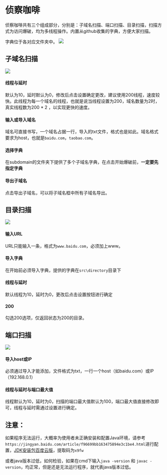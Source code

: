 # 侦察咖啡

侦察咖啡共有三个组成部分，分别是：子域名扫描、端口扫描、目录扫描，扫描方式为访问爆破，均为多线程操作。内置从github收集的字典，方便大家扫描。

字典位于各对应文件夹中。
![](http://m.qpic.cn/psc?/V128qQJn2nGVoZ/ubiEST8aMMlZjEEUGVmWIq5g1OK1xbOp.v4F50xAiuZfBBhjy*1V3V1*cY1erP2Rc6ot3Y6RFGteyLYoo.E0zV4kE1vX1QR83leZ52u86qc!/b&bo=iAIpAQAAAAADF5A!&rf=viewer_4)


## 子域名扫描
![](http://m.qpic.cn/psc?/V128qQJn2nGVoZ/6Q9GUvwNirBpvfZFfWE*4OSPTNOCGJsolOO9ffh.VkFx30X8*YvX1flIj5x0.MUG0zP1aUEDr68qnfAfDR4WUg!!/b&bo=8AEOAgAAAAADB98!&rf=viewer_4)

#### 线程与延时
默认为10，延时默认为0，修改后点击设置确定更改，建议使用200线程，速度较快。此线程为每一个域名的线程，也就是说当线程设置为200，域名数量为2时，真实线程数为200 * 2 ，以实现更快的速度。

#### 输入或导入域名
域名可直接书写，一个域名占据一行，导入的txt文件，格式也是如此。域名格式要求为host，也就是`baidu.com`，`taobao.com`。

#### 选择字典
在subdomain的文件夹下提供了多个子域名字典，在点击开始爆破前，**一定要先指定字典**

#### 导出子域名
点击导出子域名，可以将子域名框中所有子域名导出。

## 目录扫描
![](http://m.qpic.cn/psc?/V128qQJn2nGVoZ/6Q9GUvwNirBpvfZFfWE*4Ksa5EvModehbUK8u312PgX3.zgIeRG2tNVBfhPdcqJAGNchy3Ng7z65h7haLB0OYg!!/b&bo=8AEMAgAAAAADB90!&rf=viewer_4)

#### 输入URL
URL只能输入一条，格式为`www.baidu.com`，必须加上www。

#### 导入字典
在开始前必须导入字典，提供的字典在`src\directory`目录下

#### 线程与延时
默认线程为10，延时为0，更改后点击设置按钮进行确定

#### 200
勾选200选项，仅返回状态为200的目录。

## 端口扫描
![](http://m.qpic.cn/psc?/V128qQJn2nGVoZ/6Q9GUvwNirBpvfZFfWE*4HEHtrBLa7hQPD0NXRW3DN2qWOfbymx*RW.nbxXL9Ex4BiZ7mqF3v1qZZHy1d.PdGQ!!/b&bo=8QEMAgAAAAADB9w!&rf=viewer_4)

#### 导入host或IP
必须通过导入才能添加，文件格式为txt，一行一个host（如baidu.com）或IP（192.168.0.1）

#### 线程与延时与端口最大值
线程默认为10，延时为0，扫描的端口最大值默认为100，端口最大值直接修改即可，线程与延时需通过设置进行确定。

## 注意：
如果程序无法运行，大概率为使用者未正确安装和配置Java环境，请参考`https://jingyan.baidu.com/article/f96699bb163475894e3c1be4.html`进行配置，[JDK安装包百度云版](https://pan.baidu.com/s/1amern3pbdX-ZEWlRLTL2_Q)，提取码为`x9fw`

或者java版本过低，如何检验，如果在cmd下输入`java -version` 和 `javac -version`，均正常，但是还是无法运行程序，就代表java版本过低。
